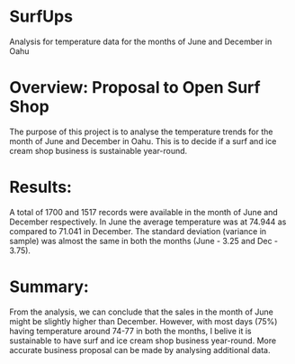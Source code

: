 # SurfUps
Analysis for temperature data for the months of June and December in Oahu
# **Overview: Proposal to Open Surf Shop**
The purpose of this project is to analyse the temperature trends for the month of June and December in Oahu. This is to decide if a surf and ice cream shop business is sustainable year-round.

# **Results:**
A total of 1700 and 1517 records were available in the month of June and December respectively. In June the average temperature was at 74.944 as compared to 71.041 in December. The standard deviation (variance in sample) was almost the same in both the months (June - 3.25 and Dec - 3.75). 

# **Summary:**
From the analysis, we can conclude that the sales in the month of June might be slightly higher than December. However, with most days (75%) having temperature around 74-77 in both the months, I belive it is sustainable to have surf and ice cream shop business year-round. More accurate business proposal can be made by analysing additional data. 
